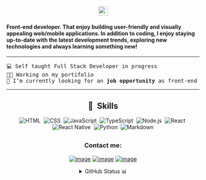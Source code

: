 <div align="center"> <img align="center" width="25" height="25" src="https://cdn3.emoji.gg/emojis/7097-icon-verified.png"> </div>

#### Front-end developer. That enjoy building user-friendly and visually appealing web/mobile applications. In addition to coding, I enjoy staying up-to-date with the latest development trends, exploring new technologies and always learning something new!

  
<hr>
<pre>
💻 Self taught Full Stack Developer in progress
🧑‍💻 Working on my portifolio
🔭 I’m currently looking for an <b>job opportunity</b> as front-end junior for react or react native
</pre>
<hr>

 
 
<div align="center">
  
## 📖 &nbsp;Skills
  ![HTML](https://img.shields.io/badge/-HTML-0D1117?style=flat&logo=HTML5)&nbsp;
  ![CSS](https://img.shields.io/badge/-CSS-0D1117?style=flat&logo=CSS3&logoColor=1572B6)&nbsp;
  ![JavaScript](https://img.shields.io/badge/-JavaScript-0D1117?style=flat&logo=javascript)&nbsp;
  ![TypeScript](https://img.shields.io/badge/-TypeScript-0D1117?style=flat&logo=typescript)&nbsp;
  ![Node.js](https://img.shields.io/badge/-Node.js-0D1117?style=flat&logo=node.js)&nbsp;
  ![React](https://img.shields.io/badge/-React-0D1117?style=flat&logo=react)&nbsp;
  ![React Native](https://img.shields.io/badge/-React%20Native-0D1117?style=flat&logo=react)&nbsp;
  ![Python](https://img.shields.io/badge/-Python-0D1117?style=flat&logo=python)&nbsp;
  ![Markdown](https://img.shields.io/badge/-Markdown-0D1117?style=flat&logo=markdown)
</div>

##

<h3 align="center">Contact me:</h3>
<div align="center">

[![image](https://img.shields.io/badge/LinkedIn-0077B5?style=for-the-badge&logo=linkedin&logoColor=white)](https://www.linkedin.com/in/devrodrigo/)
[![image](https://img.shields.io/badge/Twitter-1DA1F2?style=for-the-badge&logo=twitter&logoColor=white)](https://twitter.com/rodrigo_olivr)
[![image](https://img.shields.io/badge/Gmail-D14836?style=for-the-badge&logo=gmail&logoColor=white)](mailto:devv.rodrigo@gmail.com)
  
</div>
<details align="center"> 
  <summary>GitHub Status 📊</summary>
  
  ##
  
  <img width="50%" src="https://github-readme-streak-stats.herokuapp.com/?user=rodrigo-devv" alt="rodrigo-devv">
</details>

